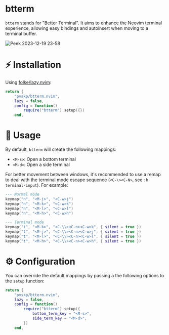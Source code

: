 # btterm

`btterm` stands for "Better Terminal". It aims to enhance the Neovim terminal experience, allowing easy bindings and autoinsert when moving to a terminal buffer.

![Peek 2023-12-19 23-58](https://github.com/pvskp/btterm.nvim/assets/77075070/c0528c3a-0d7a-4963-bd32-ffef60e59c35)

# ⚡ Installation
Using [folke/lazy.nvim](https://github.com/folke/lazy.nvim):

```lua
return {
	"pvskp/btterm.nvim",
	lazy = false,
	config = function()
		require("btterm").setup({})
    end,
```

# 🚀 Usage
By default, `btterm` will create the following mappings:

- `<M-s>`: Open a bottom terminal
- `<M-d>`: Open a side terminal

For better movement between windows, it's recommended to use a remap to deal with the terminal mode escape sequence (`<C-\><C-N>`, see `:h terminal-input`). For example: 

```lua
--- Normal mode
keymap("n", "<M-j>", "<C-w>j")
keymap("n", "<M-k>", "<C-w>k")
keymap("n", "<M-l>", "<C-w>l")
keymap("n", "<M-h>", "<C-w>h")

--- Terminal mode
keymap("t", "<M-k>", "<C-\\><C-n><C-w>k", { silent = true })
keymap("t", "<M-j>", "<C-\\><C-n><C-w>j", { silent = true })
keymap("t", "<M-l>", "<C-\\><C-n><C-w>l", { silent = true })
keymap("t", "<M-h>", "<C-\\><C-n><C-w>h", { silent = true })
```

# ⚙️  Configuration
You can override the default mappings by passing a the following options to the `setup` function:
```lua
return {
	"pvskp/btterm.nvim",
	lazy = false,
	config = function()
		require("btterm").setup({
            bottom_term_key = "<M-s>",
            side_term_key = "<M-d>",
        })
    end,
```
